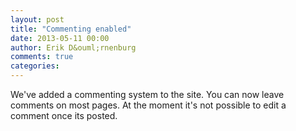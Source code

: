 ```yaml
---
layout: post
title: "Commenting enabled"
date: 2013-05-11 00:00
author: Erik D&ouml;rnenburg
comments: true
categories: 
---
```

We've added a commenting system to the site. You can now leave comments on most pages. At the moment it's not possible to edit a comment once its posted.